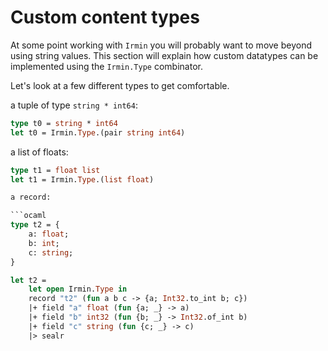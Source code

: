 # Custom content types

At some point working with `Irmin` you will probably want to move beyond using string values. This section will explain how custom datatypes can be implemented using the `Irmin.Type` combinator.

Let's look at a few different types to get comfortable.

a tuple of type `string * int64`:

```ocaml
type t0 = string * int64
let t0 = Irmin.Type.(pair string int64)
```

a list of floats:

```ocaml
type t1 = float list
let t1 = Irmin.Type.(list float)

a record:

```ocaml
type t2 = {
    a: float;
    b: int;
    c: string;
}

let t2 =
    let open Irmin.Type in
    record "t2" (fun a b c -> {a; Int32.to_int b; c})
    |+ field "a" float (fun {a; _} -> a)
    |+ field "b" int32 (fun {b; _} -> Int32.of_int b)
    |+ field "c" string (fun {c; _} -> c)
    |> sealr
```

